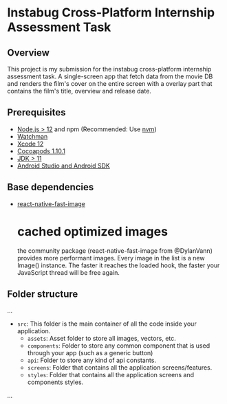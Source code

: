 # Instabug Cross-Platform Internship Assessment Task

## Overview

This project is my submission for the instabug cross-platform internship assessment task. 
A single-screen app that fetch data from the movie DB and renders the film's cover on the 
entire screen with a overlay part that contains the film's title, overview and release date. 

## Prerequisites

- [Node.js > 12](https://nodejs.org) and npm (Recommended: Use [nvm](https://github.com/nvm-sh/nvm))
- [Watchman](https://facebook.github.io/watchman)
- [Xcode 12](https://developer.apple.com/xcode)
- [Cocoapods 1.10.1](https://cocoapods.org)
- [JDK > 11](https://www.oracle.com/java/technologies/javase-jdk11-downloads.html)
- [Android Studio and Android SDK](https://developer.android.com/studio)


## Base dependencies

- [react-native-fast-image](https://github.com/DylanVann/react-native-fast-image)
  # cached optimized images
  the community package (react-native-fast-image from @DylanVann) provides more performant images. 
  Every image in the list is a new Image() instance. The faster it reaches the loaded hook,
  the faster your JavaScript thread will be free again.


## Folder structure
...

- `src`: This folder is the main container of all the code inside your application.
  - `assets`: Asset folder to store all images, vectors, etc.
  - `components`: Folder to store any common component that is used through your app (such as a generic button)
  - `api`: Folder to store any kind of api constants.
  - `screens`: Folder that contains all the application screens/features.
  - `styles`: Folder that contains all the application screens and components styles.
  
...


